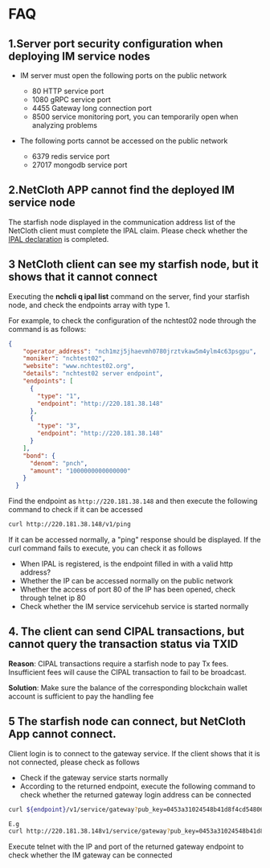 # FAQ
## 1.Server port security configuration when deploying IM service nodes
* IM server must open the following ports on the public network
  * 80 HTTP service port
  * 1080 gRPC service port
  * 4455 Gateway long connection port
  * 8500 service monitoring port, you can temporarily open when analyzing problems

* The following ports cannot be accessed on the public network
  * 6379 redis service port
  * 27017 mongodb service port

## 2.NetCloth APP cannot find the deployed IM service node
The starfish node displayed in the communication address list of the NetCloth client must complete the IPAL claim. Please check whether the [IPAL declaration](../ipal/ipal.md) is completed.

## 3 NetCloth client can see my starfish node, but it shows that it cannot connect
Executing the **nchcli q ipal list** command on the server, find your starfish node, and check the endpoints array with type 1.

For example, to check the configuration of the nchtest02 node through the command is as follows:
```json
{
    "operator_address": "nch1mzj5jhaevmh0780jrztvkaw5m4ylm4c63psgpu",
    "moniker": "nchtest02",
    "website": "www.nchtest02.org",
    "details": "nchtest02 server endpoint",
    "endpoints": [
      {
        "type": "1",
        "endpoint": "http://220.181.38.148"
      },
      {
        "type": "3",
        "endpoint": "http://220.181.38.148"
      }
    ],
    "bond": {
      "denom": "pnch",
      "amount": "1000000000000000"
    }
  }
```

Find the endpoint as ```http://220.181.38.148``` and then execute the following command to check if it can be accessed

```bash
curl http://220.181.38.148/v1/ping
```

If it can be accessed normally, a "ping" response should be displayed. If the curl command fails to execute, you can check it as follows
* When IPAL is registered, is the endpoint filled in with a valid http address?
* Whether the IP can be accessed normally on the public network
* Whether the access of port 80 of the IP has been opened, check through telnet ip 80
* Check whether the IM service servicehub service is started normally

## 4. The client can send CIPAL transactions, but cannot query the transaction status via TXID  
   
**Reason**: CIPAL transactions require a starfish node to pay Tx fees. Insufficient fees will cause the CIPAL transaction to fail to be broadcast.

**Solution**: Make sure the balance of the corresponding blockchain wallet account is sufficient to pay the handling fee

## 5 The starfish node can connect, but NetCloth App cannot connect.

Client login is to connect to the gateway service. If the client shows that it is not connected, please check as follows

* Check if the gateway service starts normally
* According to the returned endpoint, execute the following command to check whether the returned gateway login address can be connected

```bash
curl ${endpoint}/v1/service/gateway?pub_key=0453a31024548b41d8f4cd54806289948774ea7b303543035dc88efd70217efed243609e8883b4acd75fe68a22e6a322c71275a6a35173538a60896d10a1d0ae80

E.g
curl http://220.181.38.148v1/service/gateway?pub_key=0453a31024548b41d8f4cd54806289948774ea7b303543035dc88efd70217efed243609e8883b4acd75fe68a22e6a322c71275a6a35173538a60896d10a1d0ae80
```

Execute telnet with the IP and port of the returned gateway endpoint to check whether the IM gateway can be connected
